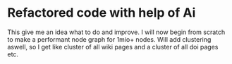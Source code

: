 # Refactored code with help of Ai

This give me an idea what to do and improve.
I will now begin from scratch to make a performant node graph for 1mio+ nodes.
Will add clustering aswell, so I get like cluster of all wiki pages and a cluster of all doi pages etc.
